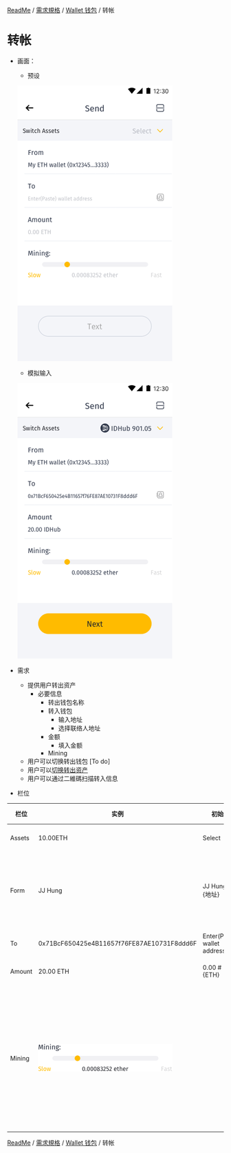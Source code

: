 [ReadMe](../README.md) / [需求規格](../requirements.md) / [Wallet 钱包](wallet.md) / 转帐

# <a name="send">转帐</a>

* 画面：
	* 预设
	
	![转帐 Screenshot](../assets/screen-wallet-cryptocoin-send.png)
	
	* 模拟输入
	
	![转帐 Screenshot](../assets/screen-wallet-cryptocoin-send--keying.png)

* 需求
	* 提供用户转出资产
		* 必要信息
			* 转出钱包名称
			* 转入钱包
				* 输入地址
				* 选择联络人地址
			* 金额
				* 填入金额
			* Mining
	* 用户可以切换转出钱包 [To do]
	* 用户可以[切换转出资产](wallet_select-asset.md)
	* 用户可以通过二維碼扫描转入信息

* 栏位

栏位 | 实例 | 初始值 | 类型 | 规则与描述
------------- | ------------- | ------------- | ------------- | -------------
Assets | 10.00ETH | Select |  | 选择资产与显示馀额
Form | JJ Hung | JJ Hung #{地址} |  | 带入该资产钱包地址，如切换钱包，Assets 变更为 Select
To | 0x71BcF650425e4B11657f76FE87AE10731F8ddd6F | Enter(Paste) wallet address |  | 点击，触发取消扫描
Amount | 20.00 ETH | 0.00 #{ETH} | 文字按钮 | 点击，触发扫描
Mining | ![slider Screenshot](../assets/slider.png) |  | Slider | 系统带入建议值作为预设值，小于预设值 Slow 文字变为系统主色，大于预设值 Fast 文字变为系统主色

[ReadMe](../README.md) / [需求規格](../requirements.md) / [Wallet 钱包](wallet.md) / 转帐